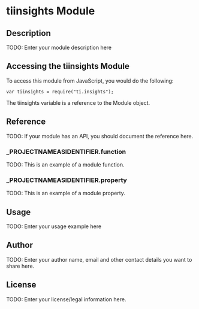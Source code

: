 # tiinsights Module

## Description

TODO: Enter your module description here

## Accessing the tiinsights Module

To access this module from JavaScript, you would do the following:

	var tiinsights = require("ti.insights");

The tiinsights variable is a reference to the Module object.	

## Reference

TODO: If your module has an API, you should document
the reference here.

### ___PROJECTNAMEASIDENTIFIER__.function

TODO: This is an example of a module function.

### ___PROJECTNAMEASIDENTIFIER__.property

TODO: This is an example of a module property.

## Usage

TODO: Enter your usage example here

## Author

TODO: Enter your author name, email and other contact
details you want to share here. 

## License

TODO: Enter your license/legal information here.
